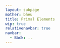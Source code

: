 ```yaml
---
layout: subpage
mother: bheu
title: Primal Elements
wip: true
relativenavbar: true
navbar:
  - Back: ..
---
```

